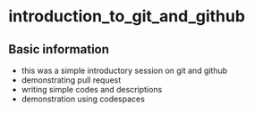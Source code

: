 # introduction_to_git_and_github
## Basic information
<ul>
  <li>this was a simple introductory session on git and github</li>
  <li>demonstrating pull request</li>
  <li>writing simple codes and descriptions</li>
  <li>demonstration using codespaces</li>
</ul>
